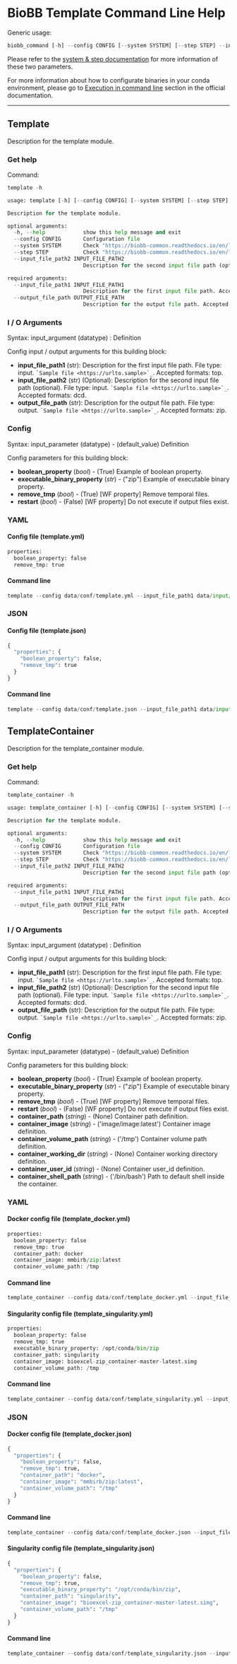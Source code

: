 # BioBB Template Command Line Help

Generic usage:


```python
biobb_command [-h] --config CONFIG [--system SYSTEM] [--step STEP] --input_file(s) <input_file(s)> --output_file <output_file>
```

Please refer to the [system & step documentation](https://biobb-common.readthedocs.io/en/latest/system_step.html) for more information of these two parameters.

For more information about how to configurate binaries in your conda environment, please go to [Execution in command line](https://biobb-documentation.readthedocs.io/en/latest/execution.html#execution-in-command-line) section in the official documentation.

***

## Template

Description for the template module.

### Get help

Command:


```python
template -h
```


```python
usage: template [-h] [--config CONFIG] [--system SYSTEM] [--step STEP] --input_file_path1 INPUT_FILE_PATH1 [--input_file_path2 INPUT_FILE_PATH2] --output_file_path OUTPUT_FILE_PATH

Description for the template module.

optional arguments:
  -h, --help            show this help message and exit
  --config CONFIG       Configuration file
  --system SYSTEM       Check "https://biobb-common.readthedocs.io/en/latest/system_step.html" for help
  --step STEP           Check "https://biobb-common.readthedocs.io/en/latest/system_step.html" for help
  --input_file_path2 INPUT_FILE_PATH2
                        Description for the second input file path (optional). Accepted formats: dcd.

required arguments:
  --input_file_path1 INPUT_FILE_PATH1
                        Description for the first input file path. Accepted formats: top.
  --output_file_path OUTPUT_FILE_PATH
                        Description for the output file path. Accepted formats: zip.
```

### I / O Arguments

Syntax: input_argument (datatype) : Definition

Config input / output arguments for this building block:

* **input_file_path1** (str): Description for the first input file path. File type: input. ``` `Sample file <https://urlto.sample>`_ ```. Accepted formats: top.
* **input_file_path2** (str) (Optional): Description for the second input file path (optional). File type: input. ``` `Sample file <https://urlto.sample>`_ ```. Accepted formats: dcd.
* **output_file_path** (str): Description for the output file path. File type: output. ``` `Sample file <https://urlto.sample>`_ ```. Accepted formats: zip.

### Config

Syntax: input_parameter (datatype) - (default_value) Definition

Config parameters for this building block:
    
* **boolean_property** (*bool*) - (True) Example of boolean property.
* **executable_binary_property** (*str*) - ("zip") Example of executable binary property.
* **remove_tmp** (*bool*) - (True) [WF property] Remove temporal files.
* **restart** (*bool*) - (False) [WF property] Do not execute if output files exist.

### YAML

#### Config file (template.yml)


```python
properties:
  boolean_property: false
  remove_tmp: true
```

#### Command line


```python
template --config data/conf/template.yml --input_file_path1 data/input/topology.top --input_file_path2 data/input/trajectory.dcd --output_file_path data/output/output.zip
```

### JSON

#### Config file (template.json)


```python
{
  "properties": {
    "boolean_property": false,
    "remove_tmp": true
  }
}
```

#### Command line


```python
template --config data/conf/template.json --input_file_path1 data/input/topology.top --input_file_path2 data/input/trajectory.dcd --output_file_path data/output/output.zip
```

## TemplateContainer

Description for the template_container module.

### Get help

Command:


```python
template_container -h
```


```python
usage: template_container [-h] [--config CONFIG] [--system SYSTEM] [--step STEP] --input_file_path1 INPUT_FILE_PATH1 [--input_file_path2 INPUT_FILE_PATH2] --output_file_path OUTPUT_FILE_PATH

Description for the template module.

optional arguments:
  -h, --help            show this help message and exit
  --config CONFIG       Configuration file
  --system SYSTEM       Check "https://biobb-common.readthedocs.io/en/latest/system_step.html" for help
  --step STEP           Check "https://biobb-common.readthedocs.io/en/latest/system_step.html" for help
  --input_file_path2 INPUT_FILE_PATH2
                        Description for the second input file path (optional). Accepted formats: dcd.

required arguments:
  --input_file_path1 INPUT_FILE_PATH1
                        Description for the first input file path. Accepted formats: top.
  --output_file_path OUTPUT_FILE_PATH
                        Description for the output file path. Accepted formats: zip.
```

### I / O Arguments

Syntax: input_argument (datatype) : Definition

Config input / output arguments for this building block:

* **input_file_path1** (str): Description for the first input file path. File type: input. ``` `Sample file <https://urlto.sample>`_ ```. Accepted formats: top.
* **input_file_path2** (str) (Optional): Description for the second input file path (optional). File type: input. ``` `Sample file <https://urlto.sample>`_ ```. Accepted formats: dcd.
* **output_file_path** (str): Description for the output file path. File type: output. ``` `Sample file <https://urlto.sample>`_ ```. Accepted formats: zip.

### Config

Syntax: input_parameter (datatype) - (default_value) Definition

Config parameters for this building block:
    
* **boolean_property** (*bool*) - (True) Example of boolean property.
* **executable_binary_property** (*str*) - ("zip") Example of executable binary property.
* **remove_tmp** (*bool*) - (True) [WF property] Remove temporal files.
* **restart** (*bool*) - (False) [WF property] Do not execute if output files exist.
* **container_path** (*string*) - (None) Container path definition.
* **container_image** (*string*) - ('image/image:latest') Container image definition.
* **container_volume_path** (*string*) - ('/tmp') Container volume path definition.
* **container_working_dir** (*string*) - (None) Container working directory definition.
* **container_user_id** (*string*) - (None) Container user_id definition.
* **container_shell_path** (*string*) - ('/bin/bash') Path to default shell inside the container.

### YAML

#### Docker config file (template_docker.yml)


```python
properties:
  boolean_property: false
  remove_tmp: true
  container_path: docker
  container_image: mmbirb/zip:latest
  container_volume_path: /tmp
```

#### Command line


```python
template_container --config data/conf/template_docker.yml --input_file_path1 data/input/topology.top --input_file_path2 data/input/trajectory.dcd --output_file_path data/output/output.docker.zip
```

#### Singularity config file (template_singularity.yml)


```python
properties:
  boolean_property: false
  remove_tmp: true
  executable_binary_property: /opt/conda/bin/zip
  container_path: singularity
  container_image: bioexcel-zip_container-master-latest.simg
  container_volume_path: /tmp
```

#### Command line


```python
template_container --config data/conf/template_singularity.yml --input_file_path1 data/input/topology.top --input_file_path2 data/input/trajectory.dcd --output_file_path data/output/output.singularity.zip
```

### JSON

#### Docker config file (template_docker.json)


```python
{
  "properties": {
    "boolean_property": false,
    "remove_tmp": true,
    "container_path": "docker",
    "container_image": "mmbirb/zip:latest",
    "container_volume_path": "/tmp"
  }
}
```

#### Command line


```python
template_container --config data/conf/template_docker.json --input_file_path1 data/input/topology.top --input_file_path2 data/input/trajectory.dcd --output_file_path data/output/output.docker.zip
```

#### Singularity config file (template_singularity.json)


```python
{
  "properties": {
    "boolean_property": false,
    "remove_tmp": true,
    "executable_binary_property": "/opt/conda/bin/zip",
    "container_path": "singularity",
    "container_image": "bioexcel-zip_container-master-latest.simg",
    "container_volume_path": "/tmp"
  }
}
```

#### Command line


```python
template_container --config data/conf/template_singularity.json --input_file_path1 data/input/topology.top --input_file_path2 data/input/trajectory.dcd --output_file_path data/output/output.singularity.zip
```
